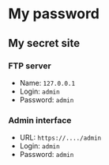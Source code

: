 # My password

## My secret site

### FTP server

* Name: `127.0.0.1`
* Login: `admin`
* Password: `admin`

### Admin interface

* URL: `https://..../admin`
* Login: `admin`
* Password: `admin`
